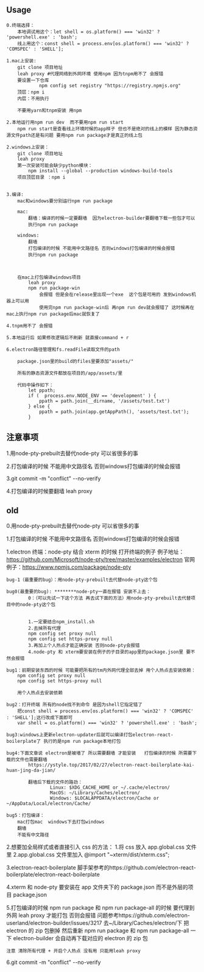 ## Usage

	0.终端选择：
		本地调试用这个：let shell = os.platform() === 'win32' ? 'powershell.exe' : 'bash';
		线上用这个：const shell = process.env[os.platform() === 'win32' ? 'COMSPEC' : 'SHELL'];

	1.mac上安装:
		git clone 项目地址
		leah proxy #代理网络到外网环境 使用npm 因为tnpm用不了 会报错
		要设置一下仓库
				npm config set registry "https://registry.npmjs.org"
		顶层：npm i 
		内层：不用执行

		不要用yarn和tnpm安装 用npm

	2.本地运行用npm run dev  而不要用npm run start
		npm run start是查看线上环境时候的app样子 但也不是绝对的线上的模样 因为静态资源文件path还是有问题 要用npm run package才是真正的线上包

	2.windows上安装：
		git clone 项目地址
		leah proxy
		第一次安装可能会缺少python模块：
			npm install --global --production windows-build-tools 				
		项目顶层目录 ：npm i


	3.编译:
		mac和windows要分别运行npm run package

		mac:
			翻墙：编译的时候一定要翻墙  因为electron-builder要翻墙下载一些包才可以
			执行npm run package

		windows:
			翻墙
			打包编译的时候 不能用中文路径名 否则windows打包编译的时候会报错
			执行npm run package



		在mac上打包编译windows项目
			leah proxy
			npm run package-win
				会报错 但是会在release里出现一个exe  这个包是可用的 发到windows机器上可以用
				使用完npm run package-win后 再npm run dev就会报错了 这时候再在mac上执行npm run package后mac就恢复了

	4.tnpm用不了 会报错

	5.本地运行后 如果修改逻辑后不刷新 就直接command + r

	6.electron路径管理和fs.readFile读取文件的path

		package.json里的build的files里要添加"assets/"

		所有的静态资源文件都放在项目的/app/assets/里

		代码中操作如下：
			let ppath;
			if (  process.env.NODE_ENV == 'development' ) {
				ppath = path.join(__dirname, '/assets/test.txt')
			} else {
				ppath = path.join(app.getAppPath(), 'assets/test.txt');
			}



## 注意事项
1.用node-pty-prebuilt去替代node-pty 可以省很多的事

2.打包编译的时候 不能用中文路径名 否则windows打包编译的时候会报错

3.git commit -m "conflict" --no-verify

4.打包编译的时候要翻墙  leah proxy




## old


0.用node-pty-prebuilt去替代node-pty 可以省很多的事

1.打包编译的时候 不能用中文路径名 否则windows打包编译的时候会报错



1.electron 终端：node-pty 结合 xterm 的时候 打开终端的例子
例子地址：
https://github.com/Microsoft/node-pty/tree/master/examples/electron
官网例子：https://www.npmjs.com/package/node-pty

	bug-1（最重要的bug）：用node-pty-prebuilt去代替node-pty这个包

    bug0(最重要的bug): ********node-pty一直在报错 安装不上去：
			0：（可以先试一下这个方法 再去试下面的方法）用node-pty-prebuilt去代替项目中的node-pty这个包


          	1.一定要结合npm_install.sh
          	2.去掉所有代理
    	   	npm config set proxy null
    	   	npm config set https-proxy null
          	3.再加上个人热点才能正确安装 否则node-pty会报错
    		4.node-pty 和 xterm要安装在例子的子目录的app里的package.json里 要不然会报错

    bug1：前期安装东西的时候 可能要把所有的tm内外网代理全部去掉 用个人热点去安装依赖：
    	npm config set proxy null
    	npm config set https-proxy null

    	用个人热点去安装依赖

    bug2：打开终端 所有的node找不到命令 是因为shell它指定错了
    	把const shell = process.env[os.platform() === 'win32' ? 'COMSPEC' : 'SHELL'];这行改成下面即可
    	var shell = os.platform() === 'win32' ? 'powershell.exe' : 'bash';

	bug3:windows上更新electron-updater后就可以编译打包electron-react-boilerplate了 执行的是npm run package本地打包

	bug4:下面文章说 electron是被墙了 所以需要翻墙 才能安装   打包编译的时候 所需要下载的文件也需要翻墙
			https://ystyle.top/2017/02/27/electron-react-boilerplate-kai-huan-jing-da-jian/

			翻墙后下载的文件的路劲：
					Linux: $XDG_CACHE_HOME or ~/.cache/electron/
					MacOS: ~/Library/Caches/electron/
					Windows: $LOCALAPPDATA/electron/Cache or ~/AppData/Local/electron/Cache/

	bug5：打包编译：
		mac打包mac  windows下去打包windows
		翻墙
		不能有中文路径


2.想要加全局样式或者直接引入 css 的方法： 1.将 css 放入 app.global.css 文件里
2.app.global.css 文件里加入 @import "~xterm/dist/xterm.css";

3.electron-react-boilerplate 脚手架参考的https://github.com/electron-react-boilerplate/electron-react-boilerplate

4.xterm 和 node-pty 要安装在 app 文件夹下的 package.json 而不是外层的项目 package.json

5.打包编译的时候 npm run package 和 npm run package-all 的时候 要代理到外网 leah proxy 才能打包 否则会报错
问题参考https://github.com/electron-userland/electron-builder/issues/3217
去~/Library/Caches/electron/下 把 electron 的 zip 包删掉 然后重新 npm run package 和 npm run package-all 一下 electron-builder 会自动再下载对应的 electron 的 zip 包

    注意 清除所有代理 + 开启个人热点 没有用 只能用leah proxy


6.git commit -m "conflict" --no-verify
